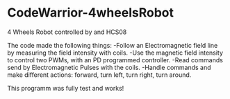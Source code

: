 # CodeWarrior-4wheelsRobot
4 Wheels Robot controlled by and HCS08

The code made the following things:
-Follow an Electromagnetic field line by measuring the field intensity with coils.
-Use the magnetic field intensity to control two PWMs, with an PD programmed controller.
-Read commands send by Electromagnetic Pulses with the coils.
-Handle commands and make different actions: forward, turn left, turn right, turn around.

This programm was fully test and works!

